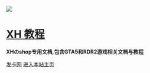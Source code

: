 ![](https://pic.xhcheats.cn/assets/2023/12/24/023626.png)

# [**XH 教程**](?id=XH教程)

**XHのshop专用文档,包含GTA5和RDR2游戏相关文档与教程**

<span id="busuanzi_container_site_pv" style='display:none'>
    👀 本站总访问量：<span id="busuanzi_value_site_pv"></span> 次
</span>
<span id="busuanzi_container_site_uv" style='display:none'>
    | 🚴‍♂️ 本站总访客数：<span id="busuanzi_value_site_uv"></span> 人
</span>

[发卡网](https://xhaomenu.xyz/)  [进入本站主页](/README.md)